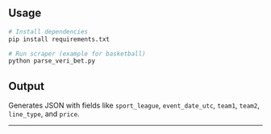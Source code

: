 ## Usage
```bash
# Install dependencies
pip install requirements.txt

# Run scraper (example for basketball)
python parse_veri_bet.py
```

## Output
Generates JSON with fields like `sport_league`, `event_date_utc`, `team1`, `team2`, `line_type`, and `price`.

---
